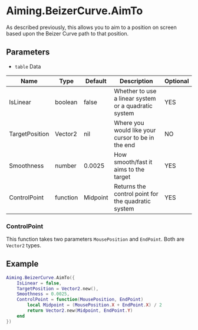 # Aiming.BeizerCurve.AimTo
As described previously, this allows you to aim to a position on screen based upon the Beizer Curve path to that position.

## Parameters
* `table` Data

| Name           | Type     | Default  | Description                                           | Optional |
| -------------- | -------- | -------- | ----------------------------------------------------- |--------- |
| IsLinear       | boolean  | false    | Whether to use a linear system or a quadratic system  | YES      |
| TargetPosition | Vector2  | nil      | Where you would like your cursor to be in the end     | NO       |
| Smoothness     | number   | 0.0025   | How smooth/fast it aims to the target                 | YES      |
| ControlPoint   | function | Midpoint | Returns the control point for the quadratic system    | YES      |

### ControlPoint
This function takes two parameters `MousePosition` and `EndPoint`. Both are `Vector2` types.

## Example
```lua
Aiming.BeizerCurve.AimTo({
    IsLinear = false,
    TargetPosition = Vector2.new(),
    Smoothness = 0.0025,
    ControlPoint = function(MousePosition, EndPoint)
        local Midpoint = (MousePosition.X + EndPoint.X) / 2
        return Vector2.new(Midpoint, EndPoint.Y)
    end
})
```